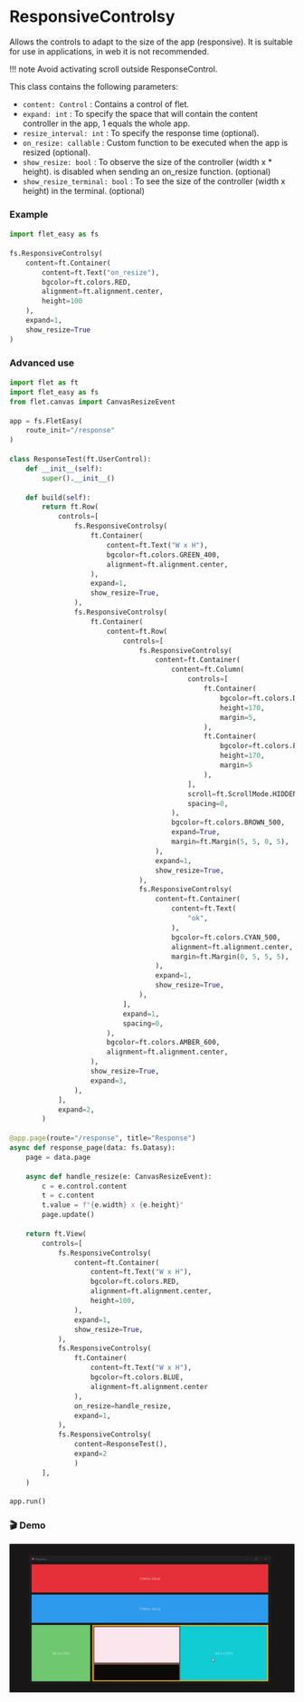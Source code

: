 # ResponsiveControlsy
Allows the controls to adapt to the size of the app (responsive). It is suitable for use in applications, in web it is not recommended.

!!! note
    Avoid activating scroll outside ResponseControl.

This class contains the following parameters:

* `content: Control` : Contains a control of flet.
* `expand: int` : To specify the space that will contain the content controller in the app, 1 equals the whole app.
* `resize_interval: int` : To specify the response time (optional).
* `on_resize: callable` : Custom function to be executed when the app is resized (optional).
* `show_resize: bool` : To observe the size of the controller (width x * height). is disabled when sending an on_resize function. (optional)
* `show_resize_terminal: bool` : To see the size of the controller (width x height) in the terminal. (optional)

### **Example**

```python
import flet_easy as fs

fs.ResponsiveControlsy(
    content=ft.Container(
        content=ft.Text("on_resize"),
        bgcolor=ft.colors.RED,
        alignment=ft.alignment.center,
        height=100
    ),
    expand=1,
    show_resize=True
)
```
### **Advanced use**

```python
import flet as ft
import flet_easy as fs
from flet.canvas import CanvasResizeEvent

app = fs.FletEasy(
    route_init="/response"
)

class ResponseTest(ft.UserControl):
    def __init__(self):
        super().__init__()

    def build(self):
        return ft.Row(
            controls=[
                fs.ResponsiveControlsy(
                    ft.Container(
                        content=ft.Text("W x H"),
                        bgcolor=ft.colors.GREEN_400,
                        alignment=ft.alignment.center,
                    ),
                    expand=1,
                    show_resize=True,
                ),
                fs.ResponsiveControlsy(
                    ft.Container(
                        content=ft.Row(
                            controls=[
                                fs.ResponsiveControlsy(
                                    content=ft.Container(
                                        content=ft.Column(
                                            controls=[
                                                ft.Container(
                                                    bgcolor=ft.colors.DEEP_ORANGE_50,
                                                    height=170,
                                                    margin=5,
                                                ),
                                                ft.Container(
                                                    bgcolor=ft.colors.BLACK87,
                                                    height=170,
                                                    margin=5
                                                ),
                                            ],
                                            scroll=ft.ScrollMode.HIDDEN,
                                            spacing=0,
                                        ),
                                        bgcolor=ft.colors.BROWN_500,
                                        expand=True,
                                        margin=ft.Margin(5, 5, 0, 5),
                                    ),
                                    expand=1,
                                    show_resize=True,
                                ),
                                fs.ResponsiveControlsy(
                                    content=ft.Container(
                                        content=ft.Text(
                                            "ok",
                                        ),
                                        bgcolor=ft.colors.CYAN_500,
                                        alignment=ft.alignment.center,
                                        margin=ft.Margin(0, 5, 5, 5),
                                    ),
                                    expand=1,
                                    show_resize=True,
                                ),
                            ],
                            expand=1,
                            spacing=0,
                        ),
                        bgcolor=ft.colors.AMBER_600,
                        alignment=ft.alignment.center,
                    ),
                    show_resize=True,
                    expand=3,
                ),
            ],
            expand=2,
        )

@app.page(route="/response", title="Response")
async def response_page(data: fs.Datasy):
    page = data.page

    async def handle_resize(e: CanvasResizeEvent):
        c = e.control.content
        t = c.content
        t.value = f"{e.width} x {e.height}"
        page.update()

    return ft.View(
        controls=[
            fs.ResponsiveControlsy(
                content=ft.Container(
                    content=ft.Text("W x H"),
                    bgcolor=ft.colors.RED,
                    alignment=ft.alignment.center,
                    height=100,
                ),
                expand=1,
                show_resize=True,
            ),
            fs.ResponsiveControlsy(
                ft.Container(
                    content=ft.Text("W x H"),
                    bgcolor=ft.colors.BLUE,
                    alignment=ft.alignment.center
                ),
                on_resize=handle_resize,
                expand=1,
            ),
            fs.ResponsiveControlsy(
                content=ResponseTest(),
                expand=2
                )
        ],
    )

app.run()
```
### 🎬 **Demo**
![alt video](assets/gifs/ControlResponse.gif "ResponsiveControlsy")
